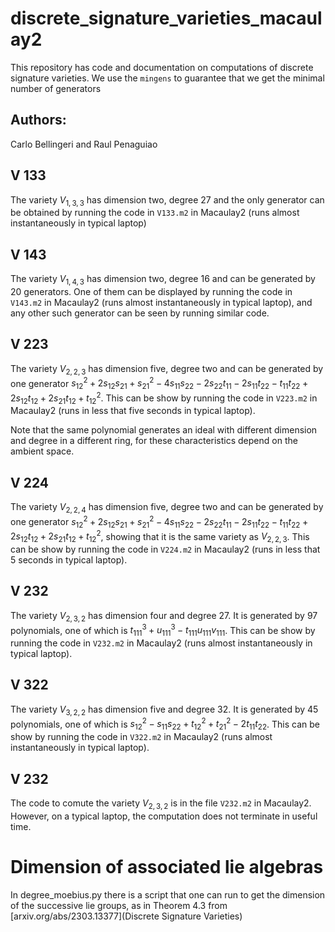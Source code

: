 # discrete_signature_varieties_macaulay2

This repository has code and documentation on computations of discrete signature varieties.
We use the ``mingens`` to guarantee that we get the minimal number of generators 

## Authors:

Carlo Bellingeri
and
Raul Penaguiao



## V 133

The variety $V_{1, 3, 3}$ has dimension two, degree 27 and the only generator can be obtained by running the code in ```V133.m2``` in Macaulay2 (runs almost instantaneously in typical laptop)

## V 143

The variety $V_{1, 4, 3}$ has dimension two, degree 16 and can be generated by 20 generators.
One of them can be displayed by running the code in ```V143.m2``` in Macaulay2 (runs almost instantaneously in typical laptop), and any other such generator can be seen by running similar code.

## V 223

The variety $V_{2, 2, 3}$ has dimension five, degree two and can be generated by one generator $s_{12}^2+2 s_{12} s_{21}+s_{21}^2-4 s_{11} s_{22}-2 s_{22} t_{11}-2 s_{11} t_{22}-t_{11} t_{22}+2 s_{12} t_{12}+2 s_{21} t_{12}+t_{12}^2$.
This can be show by running the code in ```V223.m2``` in Macaulay2 (runs in less that five seconds in typical laptop).

Note that the same polynomial generates an ideal with different dimension and degree in a different ring, for these characteristics depend on the ambient space.

## V 224

The variety $V_{2, 2, 4}$ has dimension five, degree two and can be generated by one generator $s_{12}^2+2 s_{12} s_{21}+s_{21}^2-4 s_{11} s_{22}-2 s_{22} t_{11}-2 s_{11} t_{22}-t_{11} t_{22}+2 s_{12} t_{12}+2 s_{21} t_{12}+t_{12}^2$, showing that it is the same variety as $V_{2, 2, 3}$.
This can be show by running the code in ```V224.m2``` in Macaulay2 (runs in less that 5 seconds in typical laptop).

## V 232

The variety $V_{2, 3, 2}$ has dimension four and degree 27. It is generated by 97 polynomials, one of which is $t_{111}^3+u_{111}^3-t_{111} u_{111} v_{111}$.
This can be show by running the code in ```V232.m2``` in Macaulay2 (runs almost instantaneously in typical laptop).

## V 322

The variety $V_{3, 2, 2}$ has dimension five and degree 32. It is generated by 45 polynomials, one of which is $s_{12}^2-s_{11} s_{22}+t_{12}^2+t_{21}^2-2 t_{11} t_{22}$.
This can be show by running the code in ```V322.m2``` in Macaulay2 (runs almost instantaneously in typical laptop).

## V 232

The code to comute the variety $V_{2, 3, 2}$ is in the file ```V232.m2``` in Macaulay2.
However, on a typical laptop, the computation does not terminate in useful time.


# Dimension of associated lie algebras
In degree_moebius.py there is a script that one can run to get the dimension of the successive lie groups, as in Theorem 4.3 from [arxiv.org/abs/2303.13377](Discrete Signature Varieties)



